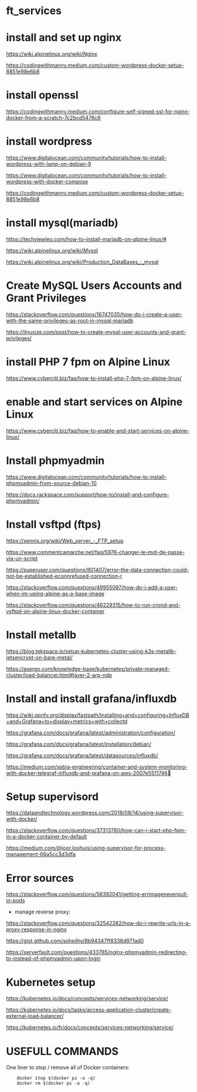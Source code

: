 # ft_services

# install and set up nginx

https://wiki.alpinelinux.org/wiki/Nginx

https://codingwithmanny.medium.com/custom-wordpress-docker-setup-8851e98e6b8

# install openssl

https://codingwithmanny.medium.com/configure-self-signed-ssl-for-nginx-docker-from-a-scratch-7c2bcd5478c6

# install wordpress

https://www.digitalocean.com/community/tutorials/how-to-install-wordpress-with-lamp-on-debian-9

https://www.digitalocean.com/community/tutorials/how-to-install-wordpress-with-docker-compose
    
https://codingwithmanny.medium.com/custom-wordpress-docker-setup-8851e98e6b8

# install mysql(mariadb)

https://techviewleo.com/how-to-install-mariadb-on-alpine-linux/#

https://wiki.alpinelinux.org/wiki/Mysql

https://wiki.alpinelinux.org/wiki/Production_DataBases_:_mysql

# Create MySQL Users Accounts and Grant Privileges
    
https://stackoverflow.com/questions/16747035/how-do-i-create-a-user-with-the-same-privileges-as-root-in-mysql-mariadb

https://linuxize.com/post/how-to-create-mysql-user-accounts-and-grant-privileges/
              
# install PHP 7 fpm on Alpine Linux
    
https://www.cyberciti.biz/faq/how-to-install-php-7-fpm-on-alpine-linux/
    
 
# enable and start services on Alpine Linux

https://www.cyberciti.biz/faq/how-to-enable-and-start-services-on-alpine-linux/
 
# Install phpmyadmin
    
https://www.digitalocean.com/community/tutorials/how-to-install-phpmyadmin-from-source-debian-10
    
https://docs.rackspace.com/support/how-to/install-and-configure-phpmyadmin/
    
# Install vsftpd (ftps)

https://xennis.org/wiki/Web_server_-_FTP_setup

https://www.commentcamarche.net/faq/5976-changer-le-mot-de-passe-via-un-script

https://superuser.com/questions/801407/error-the-data-connection-could-not-be-established-econnrefused-connection-r

https://stackoverflow.com/questions/49955097/how-do-i-add-a-user-when-im-using-alpine-as-a-base-image

https://stackoverflow.com/questions/46229315/how-to-run-crond-and-vsftpd-on-alpine-linux-docker-container

# Install metallb

https://blog.tekspace.io/setup-kubernetes-cluster-using-k3s-metallb-letsencrypt-on-bare-metal/

https://asergo.com/knowledge-base/kubernetes/private-managed-cluster/load-balancer.html#layer-2-arp-ndp

# Install and install grafana/influxdb

https://wiki.opnfv.org/display/fastpath/Installing+and+configuring+InfluxDB+and+Grafana+to+display+metrics+with+collectd

https://grafana.com/docs/grafana/latest/administration/configuration/

https://grafana.com/docs/grafana/latest/installation/debian/

https://grafana.com/docs/grafana/latest/datasources/influxdb/

https://medium.com/xebia-engineering/container-and-system-monitoring-with-docker-telegraf-influxdb-and-grafana-on-aws-2007e5511746

# Setup supervisord

https://dataandtechnology.wordpress.com/2018/08/14/using-supervisor-with-docker/

https://stackoverflow.com/questions/37313780/how-can-i-start-php-fpm-in-a-docker-container-by-default

https://medium.com/@joor.loohuis/using-supervisor-for-process-management-66a5cc3d3dfa

# Error sources

https://stackoverflow.com/questions/56392041/getting-errimageneverpull-in-pods

* manage reverse proxy:

https://stackoverflow.com/questions/32542282/how-do-i-rewrite-urls-in-a-proxy-response-in-nginx

https://gist.github.com/soheilhy/8b94347ff8336d971ad0

https://serverfault.com/questions/433785/nginx-phpmyadmin-redirecting-to-instead-of-phpmyadmin-upon-login

# Kubernetes setup

https://kubernetes.io/docs/concepts/services-networking/service/

https://kubernetes.io/docs/tasks/access-application-cluster/create-external-load-balancer/

https://kubernetes.io/fr/docs/concepts/services-networking/service/


# USEFULL COMMANDS

One liner to stop / remove all of Docker containers:

        docker stop $(docker ps -a -q)
        docker rm $(docker ps -a -q)
